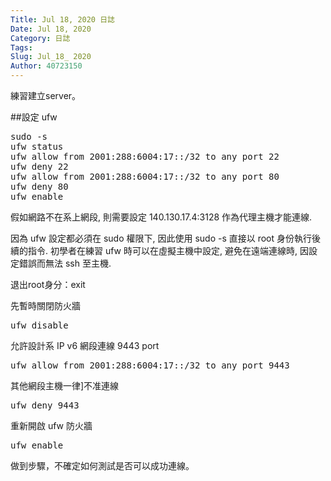 ```yaml
---
Title: Jul 18, 2020 日誌
Date: Jul 18, 2020
Category: 日誌
Tags: 
Slug: Jul_18_ 2020
Author: 40723150
---
```

練習建立server。
<!-- PELICAN_END_SUMMARY -->
##設定 ufw

<pre class="brush: jscript">
sudo -s
ufw status
ufw allow from 2001:288:6004:17::/32 to any port 22
ufw deny 22
ufw allow from 2001:288:6004:17::/32 to any port 80
ufw deny 80
ufw enable
</pre>

假如網路不在系上網段, 則需要設定 140.130.17.4:3128 作為代理主機才能連線.

因為 ufw 設定都必須在 sudo 權限下, 因此使用 sudo -s 直接以 root 身份執行後續的指令. 初學者在練習 ufw 時可以在虛擬主機中設定, 避免在遠端連線時, 因設定錯誤而無法 ssh 至主機.

退出root身分：exit

先暫時關閉防火牆

<pre class="brush: jscript">
ufw disable
</pre>

允許設計系 IP v6 網段連線 9443 port

<pre class="brush: jscript">
ufw allow from 2001:288:6004:17::/32 to any port 9443
</pre>

其他網段主機一律]不准連線

<pre class="brush: jscript">
ufw deny 9443
</pre>

重新開啟 ufw 防火牆

<pre class="brush: jscript">
ufw enable
</pre>

做到步驟，不確定如何測試是否可以成功連線。
